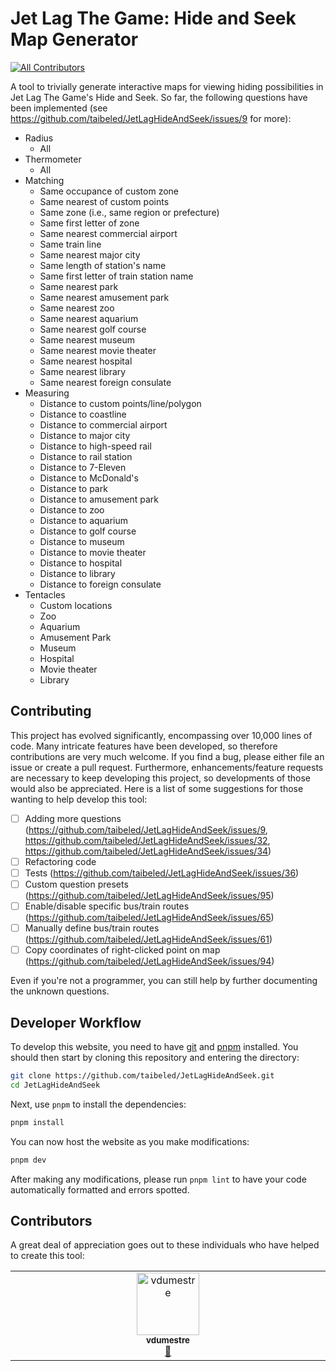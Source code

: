 # Jet Lag The Game: Hide and Seek Map Generator
<!-- ALL-CONTRIBUTORS-BADGE:START - Do not remove or modify this section -->
[![All Contributors](https://img.shields.io/badge/all_contributors-1-orange.svg?style=flat-square)](#contributors-)
<!-- ALL-CONTRIBUTORS-BADGE:END -->

A tool to trivially generate interactive maps for viewing hiding possibilities in Jet Lag The Game's Hide and Seek. So far, the following questions have been implemented (see https://github.com/taibeled/JetLagHideAndSeek/issues/9 for more):

- Radius
    - All
- Thermometer
    - All
- Matching
    - Same occupance of custom zone
    - Same nearest of custom points
    - Same zone (i.e., same region or prefecture)
    - Same first letter of zone
    - Same nearest commercial airport
    - Same train line
    - Same nearest major city
    - Same length of station's name
    - Same first letter of train station name
    - Same nearest park
    - Same nearest amusement park
    - Same nearest zoo
    - Same nearest aquarium
    - Same nearest golf course
    - Same nearest museum
    - Same nearest movie theater
    - Same nearest hospital
    - Same nearest library
    - Same nearest foreign consulate
- Measuring
    - Distance to custom points/line/polygon
    - Distance to coastline
    - Distance to commercial airport
    - Distance to major city
    - Distance to high-speed rail
    - Distance to rail station
    - Distance to 7-Eleven
    - Distance to McDonald's
    - Distance to park
    - Distance to amusement park
    - Distance to zoo
    - Distance to aquarium
    - Distance to golf course
    - Distance to museum
    - Distance to movie theater
    - Distance to hospital
    - Distance to library
    - Distance to foreign consulate
- Tentacles
    - Custom locations
    - Zoo
    - Aquarium
    - Amusement Park
    - Museum
    - Hospital
    - Movie theater
    - Library

## Contributing

This project has evolved significantly, encompassing over 10,000 lines of code. Many intricate features have been developed, so therefore contributions are very much welcome. If you find a bug, please either file an issue or create a pull request. Furthermore, enhancements/feature requests are necessary to keep developing this project, so developments of those would also be appreciated. Here is a list of some suggestions for those wanting to help develop this tool:

- [ ] Adding more questions (https://github.com/taibeled/JetLagHideAndSeek/issues/9, https://github.com/taibeled/JetLagHideAndSeek/issues/32, https://github.com/taibeled/JetLagHideAndSeek/issues/34)
- [ ] Refactoring code
- [ ] Tests (https://github.com/taibeled/JetLagHideAndSeek/issues/36)
- [ ] Custom question presets (https://github.com/taibeled/JetLagHideAndSeek/issues/95)
- [ ] Enable/disable specific bus/train routes (https://github.com/taibeled/JetLagHideAndSeek/issues/65)
- [ ] Manually define bus/train routes (https://github.com/taibeled/JetLagHideAndSeek/issues/61)
- [ ] Copy coordinates of right-clicked point on map (https://github.com/taibeled/JetLagHideAndSeek/issues/94)

Even if you're not a programmer, you can still help by further documenting the unknown questions.

## Developer Workflow

To develop this website, you need to have [git](https://git-scm.com/downloads) and [pnpm](https://pnpm.io/installation) installed. You should then start by cloning this repository and entering the directory:

```bash
git clone https://github.com/taibeled/JetLagHideAndSeek.git
cd JetLagHideAndSeek
```

Next, use `pnpm` to install the dependencies:

```bash
pnpm install
```

You can now host the website as you make modifications:

```bash
pnpm dev
```

After making any modifications, please run `pnpm lint` to have your code automatically formatted and errors spotted.

## Contributors

A great deal of appreciation goes out to these individuals who have helped to create this tool:
<!-- ALL-CONTRIBUTORS-LIST:START - Do not remove or modify this section -->
<!-- prettier-ignore-start -->
<!-- markdownlint-disable -->
<table>
  <tbody>
    <tr>
      <td align="center" valign="top" width="14.28%"><a href="https://github.com/vdumestre"><img src="https://avatars.githubusercontent.com/u/33914769?v=4?s=100" width="100px;" alt="vdumestre"/><br /><sub><b>vdumestre</b></sub></a><br /><a href="#ideas-vdumestre" title="Ideas, Planning, & Feedback">🤔</a></td>
    </tr>
  </tbody>
</table>

<!-- markdownlint-restore -->
<!-- prettier-ignore-end -->

<!-- ALL-CONTRIBUTORS-LIST:END -->

<!-- ALL-CONTRIBUTORS-LIST:START - Do not remove or modify this section -->
<!-- prettier-ignore-start -->
<!-- markdownlint-disable -->

<!-- markdownlint-restore -->
<!-- prettier-ignore-end -->

<!-- ALL-CONTRIBUTORS-LIST:END -->
